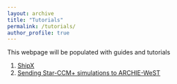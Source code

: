 ```yaml
---
layout: archive
title: "Tutorials"
permalink: /tutorials/
author_profile: true
---
```


This webpage will be populated with guides and tutorials
1.  [ShipX](https://momchil-terziev.github.io/resources/Working-with-shipx-title)
2.  [Sending Star-CCM+ simulations to ARCHIE-WeST](https//:momchil-terziev.github.io/resources/Using-script-files-in-Star-CCM+)


